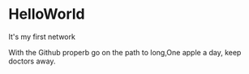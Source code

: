 # HelloWorld
It's my first network 

With the Github properb go on the path to long,One apple a day, keep doctors away.
